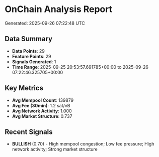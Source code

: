 # OnChain Analysis Report
Generated: 2025-09-26 07:22:48 UTC

## Data Summary
- **Data Points**: 29
- **Feature Points**: 29
- **Signals Generated**: 1
- **Time Range**: 2025-09-25 20:53:57.691785+00:00 to 2025-09-26 07:22:46.325705+00:00

## Key Metrics
- **Avg Mempool Count**: 139879
- **Avg Fee (30min)**: 1.2 sat/vB
- **Avg Network Activity**: 1.000
- **Avg Market Structure**: 0.737

## Recent Signals
- **BULLISH** (0.70) - High mempool congestion; Low fee pressure; High network activity; Strong market structure
